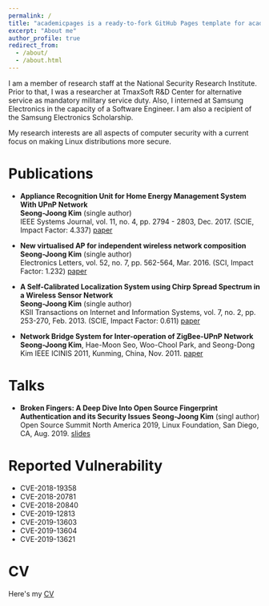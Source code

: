 ```yaml
---
permalink: /
title: "academicpages is a ready-to-fork GitHub Pages template for academic personal websites"
excerpt: "About me"
author_profile: true
redirect_from: 
  - /about/
  - /about.html
---
```


I am a member of research staff at the National Security Research Institute. 
Prior to that, I was a researcher at TmaxSoft R&D Center for alternative service as mandatory military service duty. 
Also, I interned at Samsung Electronics in the capacity of a Software Engineer. 
I am also a recipient of the Samsung Electronics Scholarship.

My research interests are all aspects of computer security with a current focus on making Linux distributions more secure. 


Publications
======

- **Appliance Recognition Unit for Home Energy Management System With UPnP Network** <br/>
**Seong-Joong Kim** (single author) <br/>
IEEE Systems Journal, vol. 11, no. 4, pp. 2794 - 2803, Dec. 2017. (SCIE, Impact Factor: 4.337)
[paper](https://ieeexplore.ieee.org/abstract/document/7331284) 


- **New virtualised AP for independent wireless network composition** <br/>
**Seong-Joong Kim** (single author) <br/>
Electronics Letters, vol. 52, no. 7, pp. 562-564, Mar. 2016. (SCI, Impact Factor: 1.232)
[paper](https://ieeexplore.ieee.org/document/7444256)


- **A Self-Calibrated Localization System using Chirp Spread Spectrum in a Wireless Sensor Network** <br/>
**Seong-Joong Kim** (single author) <br/>
KSII Transactions on Internet and Information Systems, vol. 7, no. 2, pp. 253-270, Feb. 2013. (SCIE, Impact Factor: 0.611)
[paper](http://www.itiis.org/digital-library/manuscript/480)


- **Network Bridge System for Inter-operation of ZigBee-UPnP Network**
**Seong-Joong Kim**, Hae-Moon Seo, Woo-Chool Park, and Seong-Dong Kim
IEEE ICINIS 2011, Kunming, China, Nov. 2011.
[paper](https://ieeexplore.ieee.org/document/6104709)


Talks
======

- **Broken Fingers: A Deep Dive Into Open Source Fingerprint Authentication and its Security Issues**
**Seong-Joong Kim** (singl author)
Open Source Summit North America 2019, Linux Foundation, San Diego, CA, Aug. 2019.
[slides](https://static.sched.com/hosted_files/ossna19/4a/BrokenFingers_OSSNA2019.pdf)


Reported Vulnerability
======

- CVE-2018-19358
- CVE-2018-20781
- CVE-2018-20840
- CVE-2019-12813
- CVE-2019-13603
- CVE-2019-13604
- CVE-2019-13621

CV
======

Here's my [CV](https://sungjungk.github.io/cv)
